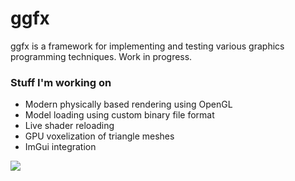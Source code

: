 # ggfx

ggfx is a framework for implementing and testing various graphics programming techniques. Work in progress.

### Stuff I'm working on

- Modern physically based rendering using OpenGL
- Model loading using custom binary file format
- Live shader reloading
- GPU voxelization of triangle meshes
- ImGui integration

![](http://joonatan.fi/images/dragon.png)
